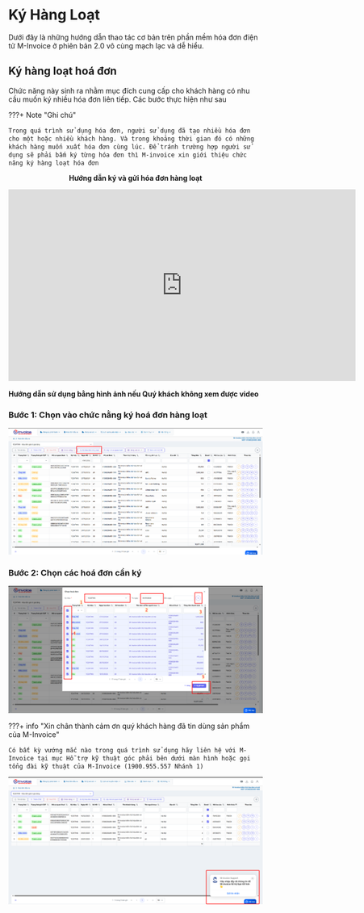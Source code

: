 # **Ký Hàng Loạt**

Dưới đây là những hướng dẫn thao tác cơ bản trên phần mềm hóa đơn điện tử M-Invoice ở phiên bản 2.0 vô cùng mạch lạc và dễ hiểu.

## **Ký hàng loạt hoá đơn**

Chức năng này sinh ra nhằm mục đích cung cấp cho khách hàng có nhu cầu muốn ký nhiều hóa đơn liên tiếp. Các bước thực hiện như sau

???+ Note "Ghi chú"

    Trong quá trình sử dụng hóa đơn, người sử dụng đã tạo nhiều hóa đơn cho một hoặc nhiều khách hàng. Và trong khoảng thời gian đó có những khách hàng muốn xuất hóa đơn cùng lúc. Để tránh trường hợp người sử dụng sẽ phải bấm ký từng hóa đơn thì M-invoice xin giới thiệu chức năng ký hàng loạt hóa đơn

<p align="center" style="font-weight: bold;">Hướng dẫn ký và gửi hóa đơn hàng loạt</p>

<iframe style="width: 43rem; height: 380px" src="https://www.youtube.com/embed/37NwlIB3a7E?si=6_2gv_OdPu33Mf-_" title="YouTube video player" frameborder="0" allow="accelerometer; autoplay; clipboard-write; encrypted-media; gyroscope; picture-in-picture; web-share" referrerpolicy="strict-origin-when-cross-origin" allowfullscreen></iframe>

**Hướng dẫn sử dụng bằng hình ảnh nếu Quý khách không xem được video**

### Bước 1: Chọn vào chức nằng ký hoá đơn hàng loạt

![Hình 1](../assets/images/invoice2/2.0_ky-hang-loat_1.png)

### Bước 2: Chọn các hoá đơn cần ký

![Hình 2](../assets/images/invoice2/2.0_ky-hang-loat_2.png)

???+ info "Xin chân thành cảm ơn quý khách hàng đã tin dùng sản phẩm của M-Invoice"

    Có bất kỳ vướng mắc nào trong quá trình sử dụng hãy liên hệ với M-Invoice tại mục Hỗ trợ kỹ thuật góc phải bên dưới màn hình hoặc gọi tổng đài kỹ thuật của M-Invoice (1900.955.557 Nhánh 1)

![Hình 3](../assets/images/invoice2/hotro.png)
